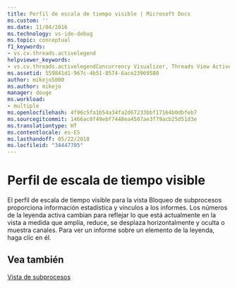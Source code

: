 ```yaml
---
title: Perfil de escala de tiempo visible | Microsoft Docs
ms.custom: ''
ms.date: 11/04/2016
ms.technology: vs-ide-debug
ms.topic: conceptual
f1_keywords:
- vs.cv.threads.activelegend
helpviewer_keywords:
- vs.cv.threads.activelegendConcurrency Visualizer, Threads View Active Legend
ms.assetid: 559841d1-967c-4b51-8574-6ace23969580
author: mikejo5000
ms.author: mikejo
manager: douge
ms.workload:
- multiple
ms.openlocfilehash: 4f96c5fa1b54a34fa2d67233bbf17164b0dbfeb7
ms.sourcegitcommit: 1466ac0f49ebf7448ea4507ae3f79acb25d51d3e
ms.translationtype: HT
ms.contentlocale: es-ES
ms.lasthandoff: 05/22/2018
ms.locfileid: "34447705"
---
```

# <a name="visible-timeline-profile"></a>Perfil de escala de tiempo visible
El perfil de escala de tiempo visible para la vista Bloqueo de subprocesos proporciona información estadística y vínculos a los informes. Los números de la leyenda activa cambian para reflejar lo que está actualmente en la vista a medida que amplía, reduce, se desplaza horizontalmente y oculta o muestra canales. Para ver un informe sobre un elemento de la leyenda, haga clic en él.  
  
## <a name="see-also"></a>Vea también  
 [Vista de subprocesos](../profiling/threads-view-parallel-performance.md)